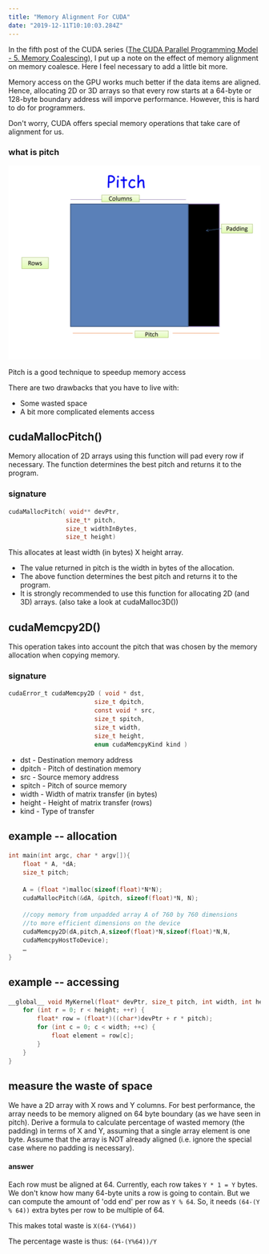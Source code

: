```yaml
---
title: "Memory Alignment For CUDA"
date: "2019-12-11T10:10:03.284Z"
---
```


In the fifth post of the CUDA series ([The CUDA Parallel Programming Model - 5. Memory Coalescing](/cuda5-coalesce)), I put up a note on the effect of memory alignment on memory coalesce. Here I feel necessary to add a little bit more.

Memory access on the GPU works much better if the data items are aligned. Hence, allocating 2D or 3D arrays so that every row starts at a 64-byte or 128-byte boundary address will imporve performance. However, this is hard to do for programmers.

Don't worry, CUDA offers special memory operations that take care of alignment for us.

### what is pitch

![pitch](./pitch.png)

Pitch is a good technique to speedup memory access

There are two drawbacks that you have to live with:

- Some wasted space
- A bit more complicated elements access

## cudaMallocPitch()

Memory allocation of 2D arrays using this function will pad every row if necessary. The function determines the best pitch and returns it to the program.

### signature

```c
cudaMallocPitch( void** devPtr,
                size_t* pitch,
                size_t widthInBytes,
                size_t height)
```

This allocates at least width (in bytes) X height array.

- The value returned in pitch is the width in bytes of the allocation.
- The above function determines the best pitch and returns it to the program.
- It is strongly recommended to use this function for allocating 2D (and 3D) arrays. (also take a look at cudaMalloc3D())

## cudaMemcpy2D()

This operation takes into account the pitch that was chosen by the memory allocation when copying memory.

### signature

```c
cudaError_t cudaMemcpy2D ( void * dst,
                        size_t dpitch,
                        const void * src,
                        size_t spitch,
                        size_t width,
                        size_t height,
                        enum cudaMemcpyKind kind )
```

- dst - Destination memory address
- dpitch - Pitch of destination memory
- src - Source memory address
- spitch - Pitch of source memory
- width - Width of matrix transfer (in bytes)
- height - Height of matrix transfer (rows)
- kind - Type of transfer

## example -- allocation

```c
int main(int argc, char * argv[]){
    float * A, *dA;
    size_t pitch;

    A = (float *)malloc(sizeof(float)*N*N);
    cudaMallocPitch(&dA, &pitch, sizeof(float)*N, N);

    //copy memory from unpadded array A of 760 by 760 dimensions
    //to more efficient dimensions on the device
    cudaMemcpy2D(dA,pitch,A,sizeof(float)*N,sizeof(float)*N,N,
    cudaMemcpyHostToDevice);
    …
}
```

## example -- accessing

```c
__global__ void MyKernel(float* devPtr, size_t pitch, int width, int height) {
    for (int r = 0; r < height; ++r) {
        float* row = (float*)((char*)devPtr + r * pitch);
        for (int c = 0; c < width; ++c) {
            float element = row[c];
        }
    }
}
```

## measure the waste of space

We have a 2D array with X rows and Y columns. For best performance, the array needs to be memory aligned on 64 byte boundary (as we have seen in pitch). Derive a formula to calculate percentage of wasted memory (the padding) in terms of X and Y, assuming that a single array element is one byte. Assume that the array is NOT already aligned (i.e. ignore the special case where no padding is necessary).

#### answer

Each row must be aligned at 64. Currently, each row takes `Y * 1 = Y` bytes.
We don't know how many 64-byte units a row is going to contain. But we can compute the amount of 'odd end' per row as `Y % 64`.
So, it needs `(64-(Y % 64))` extra bytes per row to be multiple of 64.

This makes total waste is `X(64-(Y%64))`

The percentage waste is thus: `(64-(Y%64))/Y`
